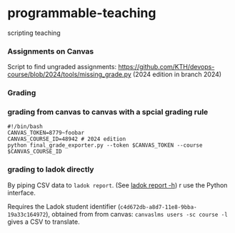 # programmable-teaching
scripting teaching

### Assignments on Canvas

Script to find ungraded assignments: <https://github.com/KTH/devops-course/blob/2024/tools/missing_grade.py> (2024 edition in branch 2024)

### Grading

### grading from canvas to canvas with a spcial grading rule
```
#!/bin/bash
CANVAS_TOKEN=8779~foobar
CANVAS_COURSE_ID=48942 # 2024 edition
python final_grade_exporter.py --token $CANVAS_TOKEN --course $CANVAS_COURSE_ID
```

### grading to ladok directly

By piping CSV data to `ladok report`. (See [ladok report -h](https://github.com/dbosk/ladok3/)) r use the Python interface.

Requires the Ladok student identifier (`c4d672db-a8d7-11e8-9bba-19a33c164972`), obtained from from canvas: `canvaslms users -sc course -l` gives a CSV to translate.   
  
